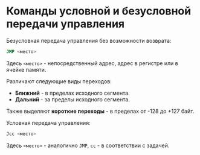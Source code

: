 # Команды условной и безусловной передачи управления

Безусловная передача управления без возможности возврата:

```asm
JMP <место>
```

Здесь `<место>` - непосредственный адрес, адрес в регистре или в ячейке
памяти.

Различают следующие виды переходов:

- **Ближний** - в пределах исходного сегмента.
- **Дальний** - за пределы исходного сегмента.

Также выделяют **короткие переходы** - в пределах от -128 до +127 байт.

Условная передача управления:

```asm
Jcc <место>
```

Здесь `<место>` - аналогично `JMP`, `cc` - в соответствии с задачей.
